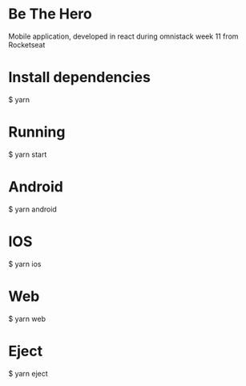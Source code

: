 # Be The Hero

Mobile application, developed in react during omnistack week 11 from Rocketseat

# Install dependencies
$ yarn

# Running
$ yarn start

# Android
$ yarn android

# IOS
$ yarn ios

# Web
$ yarn web

# Eject
$ yarn eject